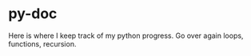 # py-doc
Here is where I keep track of my python progress.
Go over again loops, functions, recursion.
